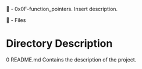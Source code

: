 📁 - 0x0F-function_pointers.
Insert description.

📝 - Files

# Directory Description

0 README.md Contains the description of the project.
